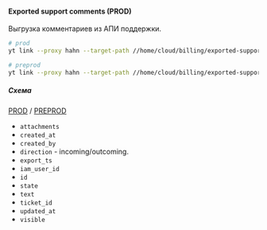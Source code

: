 #### Exported support comments (PROD)

Выгрузка комментариев из АПИ поддержки.

```bash
# prod
yt link --proxy hahn --target-path //home/cloud/billing/exported-support-tables/comments_prod --link-path //home/cloud-dwh/data/prod/raw/billing/exported-support-tables/comments

# preprod
yt link --proxy hahn --target-path //home/cloud/billing/exported-support-tables/comments_prod --link-path //home/cloud-dwh/data/preprod/raw/billing/exported-support-tables/comments_prod
```

##### Схема

[PROD](https://yt.yandex-team.ru/hahn/navigation?path=//home/cloud-dwh/data/prod/raw/billing/exported-support-tables/comments)
/ [PREPROD](https://yt.yandex-team.ru/hahn/navigation?path=//home/cloud-dwh/data/preprod/raw/billing/exported-support-tables/comments_prod)

- `attachments`
- `created_at`
- `created_by`
- `direction` - incoming/outcoming.
- `export_ts`
- `iam_user_id`
- `id`
- `state`
- `text`
- `ticket_id`
- `updated_at`
- `visible`
